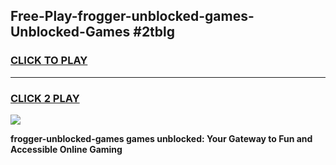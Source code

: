 
## Free-Play-frogger-unblocked-games-Unblocked-Games #2tblg
<h3>
<a href="https://news.freeplayer.one?title=frogger-unblocked-games&ref=8M">CLICK TO PLAY</a></h3>
<hr>

<h3>
<a href="https://news.freeplayer.one?title=frogger-unblocked-games&ref=8M">CLICK 2 PLAY</a>
  
</h3>

<a href="https://news.freeplayer.one?title=frogger-unblocked-games&ref=8M"><img src="https://clearcache.store/games.png"></a>


**frogger-unblocked-games games unblocked: Your Gateway to Fun and Accessible Online Gaming**
